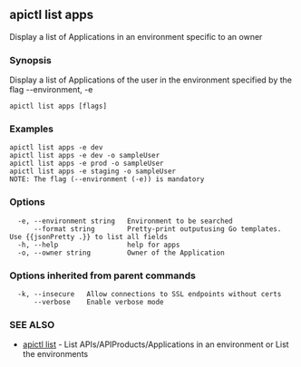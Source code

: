 ## apictl list apps

Display a list of Applications in an environment specific to an owner

### Synopsis

Display a list of Applications of the user in the environment specified by the flag --environment, -e

```
apictl list apps [flags]
```

### Examples

```
apictl list apps -e dev 
apictl list apps -e dev -o sampleUser
apictl list apps -e prod -o sampleUser
apictl list apps -e staging -o sampleUser
NOTE: The flag (--environment (-e)) is mandatory
```

### Options

```
  -e, --environment string   Environment to be searched
      --format string        Pretty-print outputusing Go templates. Use {{jsonPretty .}} to list all fields
  -h, --help                 help for apps
  -o, --owner string         Owner of the Application
```

### Options inherited from parent commands

```
  -k, --insecure   Allow connections to SSL endpoints without certs
      --verbose    Enable verbose mode
```

### SEE ALSO

* [apictl list](apictl_list.md)	 - List APIs/APIProducts/Applications in an environment or List the environments

